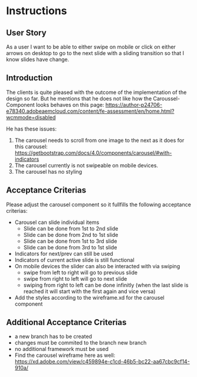 # Instructions

## User Story

As a user I want to be able to either swipe on mobile or click on either arrows on desktop to go to the next slide with a sliding transition so that I know slides have change.

## Introduction

The clients is quite pleased with the outcome of the implementation of the design so far. But he mentions that he does not like how the Caroussel-Component looks behaves on this page:
https://author-p24706-e78340.adobeaemcloud.com/content/fe-assessment/en/home.html?wcmmode=disabled

He has these issues:

1. The carousel needs to scroll from one image to the next as it does for this carousel:
   https://getbootstrap.com/docs/4.0/components/carousel/#with-indicators
2. The carousel currently is not swipeable on mobile devices.
3. The carousel has no styling

## Acceptance Criterias

Please adjust the carousel component so it fullfills the following acceptance criterias:

- Carousel can slide individual items
  - Slide can be done from 1st to 2nd slide
  - Slide can be done from 2nd to 1st slide
  - Slide can be done from 1st to 3rd slide
  - Slide can be done from 3rd to 1st slide
- Indicators for next/prev can still be used
- Indicators of current active slide is still functional
- On mobile devices the slider can also be interacted with via swiping
  - swipe from left to right will go to previous slide
  - swipe from right to left will go to next slide
  - swiping from right to left can be done infinitly (when the last slide is reached it will start with the first again and vice versa)
- Add the styles according to the wireframe.xd for the carousel component

## Additional Acceptance Criterias

- a new branch has to be created
- changes must be commited to the branch new branch
- no additional framework must be used
- Find the carousel wireframe here as well: https://xd.adobe.com/view/c459894e-c1cd-46b5-bc22-aa67cbc9cf14-910a/
